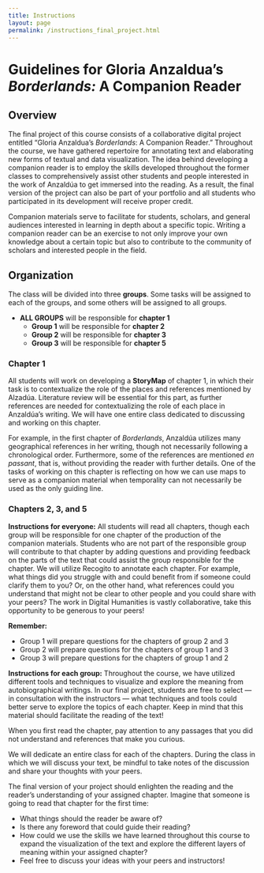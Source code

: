 ```yaml
---
title: Instructions
layout: page
permalink: /instructions_final_project.html
---
```

# Guidelines for Gloria Anzaldua’s *Borderlands:* A Companion Reader

## **Overview** 

The final project of this course consists of a collaborative digital project entitled “Gloria Anzaldua’s *Borderlands*: A Companion Reader.” Throughout the course, we have gathered repertoire for annotating text and elaborating new forms of textual and data visualization. The idea behind developing a companion reader is to employ the skills developed throughout the former classes to comprehensively assist other students and people interested in the work of Anzaldúa to get immersed into the reading. As a result, the final version of the project can also be part of your portfolio and all students who participated in its development will receive proper credit.

Companion materials serve to facilitate for students, scholars, and general audiences interested in learning in depth about a specific topic. Writing a companion reader can be an exercise to not only improve your own knowledge about a certain topic but also to contribute to the community of scholars and interested people in the field. 

## **Organization**

The class will be divided into three **groups**. Some tasks will be assigned to each of the groups, and some others will be assigned to all groups. 

* **ALL GROUPS** will be responsible for **chapter 1**  
  * **Group 1** will be responsible for **chapter 2**  
  * **Group 2** will be responsible for **chapter 3**  
  * **Group 3** will be responsible for **chapter 5** 

### **Chapter 1**

All students will work on developing a **StoryMap** of chapter 1, in which their task is to contextualize the role of the places and references mentioned by Alzadúa. Literature review will be essential for this part, as further references are needed for contextualizing the role of each place in Anzaldúa’s writing. We will have one entire class dedicated to discussing and working on this chapter. 

For example, in the first chapter of *Borderlands*, Anzaldúa utilizes many geographical references in her writing, though not necessarily following a chronological order. Furthermore, some of the references are mentioned *en passant*, that is, without providing the reader with further details. One of the tasks of working on this chapter is reflecting on how we can use maps to serve as a companion material when temporality can not necessarily be used as the only guiding line. 

### **Chapters 2, 3, and 5**

**Instructions for everyone:** All students will read all chapters, though each group will be responsible for one chapter of the production of the companion materials.  Students who are not part of the responsible group will contribute to that chapter by adding questions and providing feedback on the parts of the text that could assist the group responsible for the chapter. We will utilize Recogito to annotate each chapter. For example, what things did you struggle with and could benefit from if someone could clarify them to you? Or, on the other hand, what references could you understand that might not be clear to other people and you could share with your peers? The work in Digital Humanities is vastly collaborative, take this opportunity to be generous to your peers\!

**Remember:** 

* Group 1 will prepare questions for the chapters of group 2 and 3  
* Group 2 will prepare questions for the chapters of group 1 and 3  
* Group 3 will prepare questions for the chapters of group 1 and 2

**Instructions for each group:** Throughout the course, we have utilized different tools and techniques to visualize and explore the meaning from autobiographical writings. In our final project, students are free to select — in consultation with the instructors — what techniques and tools could better serve to explore the topics of each chapter. Keep in mind that this material should facilitate the reading of the text\!

When you first read the chapter, pay attention to any passages that you did not understand and references that make you curious.

We will dedicate an entire class for each of the chapters. During the class in which we will discuss your text, be mindful to take notes of the discussion and share your thoughts with your peers. 

The final version of your project should enlighten the reading and the reader’s understanding of your assigned chapter. Imagine that someone is going to read that chapter for the first time: 

* What things should the reader be aware of?   
* Is there any foreword that could guide their reading?   
* How could we use the skills we have learned throughout this course to expand the visualization of the text and explore the different layers of meaning within your assigned chapter?  
* Feel free to discuss your ideas with your peers and instructors\!
